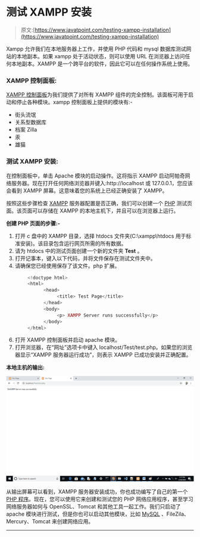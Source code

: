 # 测试 XAMPP 安装

> 原文:[https://www.javatpoint.com/testing-xampp-installation](https://www.javatpoint.com/testing-xampp-installation)

Xampp 允许我们在本地服务器上工作，并使用 PHP 代码和 mysql 数据库测试网站的本地副本。如果 xampp 处于活动状态，则可以使用 URL 在浏览器上访问任何本地副本。XAMPP 是一个跨平台的软件，因此它可以在任何操作系统上使用。

### XAMPP 控制面板:

[XAMPP 控制面板](https://www.javatpoint.com/xampp-control-panel)为我们提供了对所有 XAMPP 组件的完全控制。该面板可用于启动和停止各种模块。xampp 控制面板上提供的模块有:-

*   街头流氓
*   关系型数据库
*   档案 Zilla
*   汞
*   雄猫

### 测试 XAMPP 安装:

在控制面板中，单击 Apache 模块的启动操作。这将指示 XAMPP 启动阿帕奇网络服务器。现在打开任何网络浏览器并键入:http://localhost 或 127.0.0.1，您应该会看到 XAMPP 屏幕。这意味着您的系统上已经正确安装了 XAMPP。

按照这些步骤检查 [XAMPP](https://www.javatpoint.com/xampp) 服务器配置是否正确，我们可以创建一个 [PHP](https://www.javatpoint.com/php-tutorial) 测试页面。该页面可以存储在 XAMPP 的本地主机下，并且可以在浏览器上运行。

**创建 PHP 页面的步骤:-**

1.  打开 c 盘中的 XAMPP 目录，选择 htdocs 文件夹(C:\xampp\htdocs 用于标准安装)。该目录包含运行网页所需的所有数据。
2.  请为 htdocs 中的测试页面创建一个新的文件夹 **Test** 。
3.  打开记事本，键入以下代码，并将文件保存在测试文件夹中。
4.  请确保您已经使用保存了该文件。php 扩展。

```php
        <!doctype html>
        <html>
              <head>
                   <title> Test Page</title>
              </head>
              <body>
                   <p> XAMPP Server runs successfully</p>
              </body>
        </html>

```

6.  打开 XAMPP 控制面板并启动 apache 模块。
7.  打开浏览器，在“网址”选项卡中键入 localhost/Test/test.php。如果您的浏览器显示“XAMPP 服务器运行成功”，则表示 XAMPP 已成功安装并正确配置。

**本地主机的输出:**

![Testing XAMPP Installation](img/3c0f490e850597fae9c3832b5fdc1c93.png)

从输出屏幕可以看到，XAMPP 服务器安装成功，你也成功编写了自己的第一个 [PHP 程序](https://www.javatpoint.com/php-programs)。现在，您可以使用它来创建和测试您的 PHP 网络应用程序，甚至学习网络服务器如何与 OpenSSL、Tomcat 和其他工具一起工作。我们只启动了 apache 模块进行测试，但是你也可以启动其他模块，比如 [MySQL](https://www.javatpoint.com/mysql-tutorial) 、FileZila、Mercury、Tomcat 来创建网络应用。

* * *